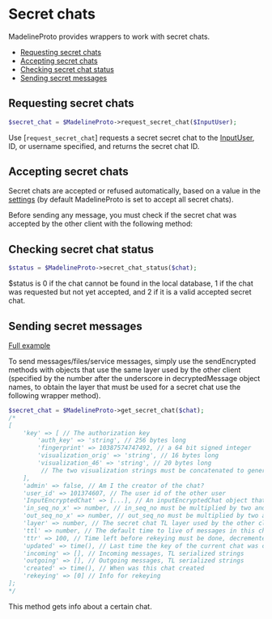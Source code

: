 # Secret chats

MadelineProto provides wrappers to work with secret chats.

* [Requesting secret chats](#requesting-secret-chats)
* [Accepting secret chats](#accepting-secret-chats)
* [Checking secret chat status](#checking-secret-chat-status)
* [Sending secret messages](#sending-secret-messages)

## Requesting secret chats

```php
$secret_chat = $MadelineProto->request_secret_chat($InputUser);
```

Use [`request_secret_chat`] requests a secret secret chat to the [InputUser](https://docs.madelineproto.xyz/API_docs/types/InputUser.html), ID, or username specified, and returns the secret chat ID.


## Accepting secret chats

Secret chats are accepted or refused automatically, based on a value in the [settings](SETTINGS.md#settingssecret_chatsaccept_chats) (by default MadelineProto is set to accept all secret chats).

Before sending any message, you must check if the secret chat was accepted by the other client with the following method:

## Checking secret chat status

```php
$status = $MadelineProto->secret_chat_status($chat);
```

$status is 0 if the chat cannot be found in the local database, 1 if the chat was requested but not yet accepted, and 2 if it is a valid accepted secret chat.

## Sending secret messages

[Full example](https://github.com/danog/MadelineProto/blob/master/secret_bot.php)

To send messages/files/service messages, simply use the sendEncrypted methods with objects that use the same layer used by the other client (specified by the number after the underscore in decryptedMessage object names, to obtain the layer that must be used for a secret chat use the following wrapper method).  

```php
$secret_chat = $MadelineProto->get_secret_chat($chat);
/*
[
    'key' => [ // The authorization key
        'auth_key' => 'string', // 256 bytes long
        'fingerprint' => 10387574747492, // a 64 bit signed integer
        'visualization_orig' => 'string', // 16 bytes long
        'visualization_46' => 'string', // 20 bytes long
         // The two visualization strings must be concatenated to generate a visual fingerprint
    ],
    'admin' => false, // Am I the creator of the chat?
    'user_id' => 101374607, // The user id of the other user
    'InputEncryptedChat' => [...], // An inputEncryptedChat object that represents the current chat
    'in_seq_no_x' => number, // in_seq_no must be multiplied by two and incremented by this before being sent over the network
    'out_seq_no_x' => number, // out_seq_no must be multiplied by two and incremeneted this begore being sent over the network
    'layer' => number, // The secret chat TL layer used by the other client
    'ttl' => number, // The default time to live of messages in this chat
    'ttr' => 100, // Time left before rekeying must be done, decremented by one every time a message as encrypted/decrypted with this key
    'updated' => time(), // Last time the key of the current chat was changed
    'incoming' => [], // Incoming messages, TL serialized strings
    'outgoing' => [], // Outgoing messages, TL serialized strings
    'created' => time(), // When was this chat created
    'rekeying' => [0] // Info for rekeying
];
*/
```

This method gets info about a certain chat.

